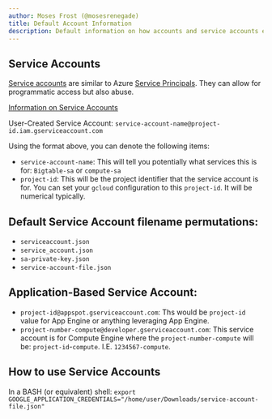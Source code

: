 ```yaml
---
author: Moses Frost (@mosesrenegade)
title: Default Account Information
description: Default information on how accounts and service accounts exist in GCP
---
```


## Service Accounts

[Service accounts](https://cloud.google.com/iam/docs/service-accounts) are similar to Azure [Service Principals](https://docs.microsoft.com/en-us/azure/active-directory/develop/app-objects-and-service-principals). They can allow for programmatic access but also abuse. 

[Information on Service Accounts](https://cloud.google.com/iam/docs/creating-managing-service-account-keys)

User-Created Service Account: `service-account-name@project-id.iam.gserviceaccount.com`

Using the format above, you can denote the following items:

- `service-account-name`: This will tell you potentially what services this is for: `Bigtable-sa` or `compute-sa`
- `project-id`: This will be the project identifier that the service account is for. You can set your `gcloud` configuration to this `project-id`. It will be numerical typically.

## Default Service Account filename permutations: 

* `serviceaccount.json`
* `service_account.json`
* `sa-private-key.json`
* `service-account-file.json`

## Application-Based Service Account:

- `project-id@appspot.gserviceaccount.com`: Ths would be `project-id` value for App Engine or anything leveraging App Engine.
- `project-number-compute@developer.gserviceaccount.com`: This service account is for Compute Engine where the `project-number-compute` will be: `project-id`-`compute`. I.E. `1234567-compute`.

## How to use Service Accounts

In a BASH (or equivalent) shell: `export GOOGLE_APPLICATION_CREDENTIALS="/home/user/Downloads/service-account-file.json"`

